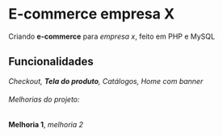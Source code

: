 # E-commerce empresa X

Criando **e-commerce** para _empresa x_, feito em PHP e MySQL

## Funcionalidades

_Checkout, **Tela do produto**, Catálogos, Home com banner_

###### Melhorias do projeto:

**Melhoria 1**, _melhoria 2_
